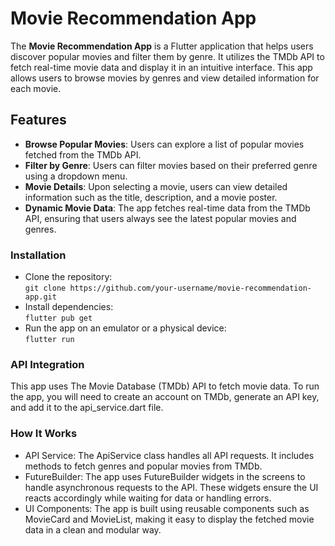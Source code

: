 # Movie Recommendation App

The **Movie Recommendation App** is a Flutter application that helps users discover popular movies and filter them by genre. It utilizes the TMDb API to fetch real-time movie data and display it in an intuitive interface. This app allows users to browse movies by genres and view detailed information for each movie.

## Features

- **Browse Popular Movies**: Users can explore a list of popular movies fetched from the TMDb API.
- **Filter by Genre**: Users can filter movies based on their preferred genre using a dropdown menu.
- **Movie Details**: Upon selecting a movie, users can view detailed information such as the title, description, and a movie poster.
- **Dynamic Movie Data**: The app fetches real-time data from the TMDb API, ensuring that users always see the latest popular movies and genres.

### Installation

- Clone the repository: </br >
  `git clone https://github.com/your-username/movie-recommendation-app.git`
- Install dependencies:</br >
  `flutter pub get`
- Run the app on an emulator or a physical device: </br >
  `flutter run`

### API Integration

This app uses The Movie Database (TMDb) API to fetch movie data. To run the app, you will need to create an account on TMDb, generate an API key, and add it to the api_service.dart file.

### How It Works
- API Service: The ApiService class handles all API requests. It includes methods to fetch genres and popular movies from TMDb.
- FutureBuilder: The app uses FutureBuilder widgets in the screens to handle asynchronous requests to the API. These widgets ensure the UI reacts accordingly while waiting for data or handling errors.
- UI Components: The app is built using reusable components such as MovieCard and MovieList, making it easy to display the fetched movie data in a clean and modular way.

